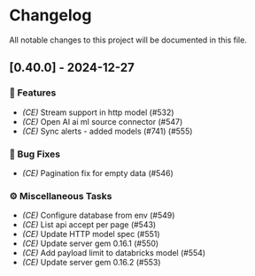 # Changelog

All notable changes to this project will be documented in this file.

## [0.40.0] - 2024-12-27

### 🚀 Features

- *(CE)* Stream support in http model (#532)
- *(CE)* Open AI ai ml source connector (#547)
- *(CE)* Sync alerts - added models (#741) (#555)

### 🐛 Bug Fixes

- *(CE)* Pagination fix for empty data (#546)

### ⚙️ Miscellaneous Tasks

- *(CE)* Configure database from env (#549)
- *(CE)* List api accept per page (#543)
- *(CE)* Update HTTP model spec (#551)
- *(CE)* Update server gem 0.16.1 (#550)
- *(CE)* Add payload limit to databricks model (#554)
- *(CE)* Update server gem 0.16.2 (#553)

<!-- generated by git-cliff -->
